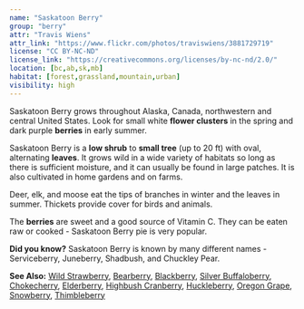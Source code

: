 ```yaml
---
name: "Saskatoon Berry"
group: "berry"
attr: "Travis Wiens"
attr_link: "https://www.flickr.com/photos/traviswiens/3881729719"
license: "CC BY-NC-ND"
license_link: "https://creativecommons.org/licenses/by-nc-nd/2.0/"
location: [bc,ab,sk,mb]
habitat: [forest,grassland,mountain,urban]
visibility: high
---
```

Saskatoon Berry grows throughout Alaska, Canada, northwestern and central United States. Look for small white **flower clusters** in the spring and dark purple **berries** in early summer.

Saskatoon Berry is a **low shrub** to **small tree** (up to 20 ft) with oval, alternating **leaves**. It grows wild in a wide variety of habitats so long as there is sufficient moisture, and it can usually be found in large patches. It is also cultivated in home gardens and on farms.

Deer, elk, and moose eat the tips of branches in winter and the leaves in summer. Thickets provide cover for birds and animals.

The **berries** are sweet and a good source of Vitamin C. They can be eaten raw or cooked - Saskatoon Berry pie is very popular.

**Did you know?** Saskatoon Berry is known by many different names - Serviceberry, Juneberry, Shadbush, and Chuckley Pear.

<!-- generated, do not edit -->
**See Also:**
[Wild Strawberry](/plants/wildstraw),
[Bearberry](/trees/bear),
[Blackberry](/trees/black),
[Silver Buffaloberry](/trees/buffalo),
[Chokecherry](/trees/choke),
[Elderberry](/trees/elder),
[Highbush Cranberry](/trees/hicran),
[Huckleberry](/trees/huck),
[Oregon Grape](/trees/orgrape),
[Snowberry](/trees/snow),
[Thimbleberry](/trees/thimble)
